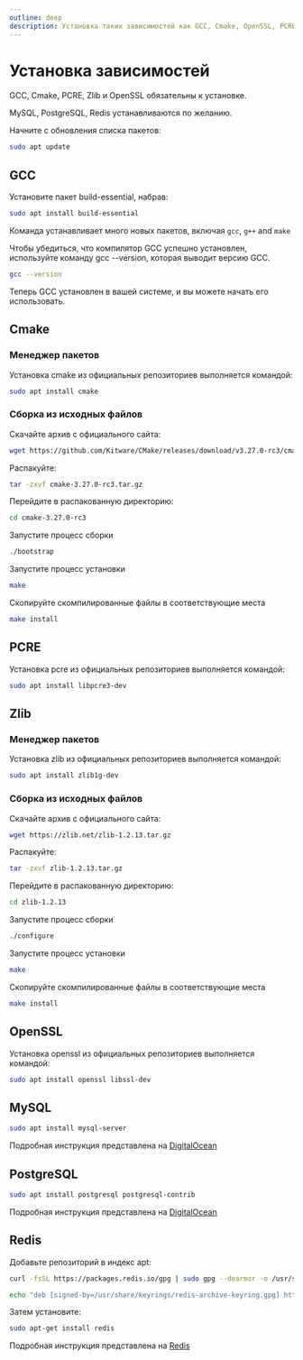```yaml
---
outline: deep
description: Установка таких зависимостей как GCC, Cmake, OpenSSL, PCRE, Zlib и другие
---
```


# Установка зависимостей

GCC, Cmake, PCRE, Zlib и OpenSSL обязательны к установке.

MySQL, PostgreSQL, Redis устанавливаются по желанию.

Начните с обновления списка пакетов:

```bash
sudo apt update
```

## GCC

Установите пакет build-essential, набрав:

```bash
sudo apt install build-essential
```

Команда устанавливает много новых пакетов, включая `gcc`, `g++` and `make`

Чтобы убедиться, что компилятор GCC успешно установлен, используйте команду gcc --version, которая выводит версию GCC.

```bash
gcc --version
```

Теперь GCC установлен в вашей системе, и вы можете начать его использовать.

## Cmake

### Менеджер пакетов

Установка cmake из официальных репозиториев выполняется командой:

```bash
sudo apt install cmake
```

### Сборка из исходных файлов

Скачайте архив с официального сайта:

```bash
wget https://github.com/Kitware/CMake/releases/download/v3.27.0-rc3/cmake-3.27.0-rc3.tar.gz
```

Распакуйте:

```bash
tar -zxvf cmake-3.27.0-rc3.tar.gz
```

Перейдите в распакованную директорию:

```bash
cd cmake-3.27.0-rc3
```

Запустите процесс сборки

```bash
./bootstrap
```

Запустите процесс установки

```bash
make
```

Скопируйте скомпилированные файлы в соответствующие места

```bash
make install
```


## PCRE

Установка pcre из официальных репозиториев выполняется командой:

```bash
sudo apt install libpcre3-dev
```

## Zlib

### Менеджер пакетов

Установка zlib из официальных репозиториев выполняется командой:

```bash
sudo apt install zlib1g-dev
```

### Сборка из исходных файлов

Скачайте архив с официального сайта:

```bash
wget https://zlib.net/zlib-1.2.13.tar.gz
```

Распакуйте:

```bash
tar -zxvf zlib-1.2.13.tar.gz
```

Перейдите в распакованную директорию:

```bash
cd zlib-1.2.13
```

Запустите процесс сборки

```bash
./configure
```

Запустите процесс установки

```bash
make
```

Скопируйте скомпилированные файлы в соответствующие места

```bash
make install
```

## OpenSSL

Установка openssl из официальных репозиториев выполняется командой:

```bash
sudo apt install openssl libssl-dev
```

## MySQL

```bash
sudo apt install mysql-server
```

Подробная инструкция представлена на [DigitalOcean](https://www.digitalocean.com/community/tutorials/how-to-install-mysql-on-ubuntu-20-04)

## PostgreSQL

```bash
sudo apt install postgresql postgresql-contrib
```

Подробная инструкция представлена на [DigitalOcean](https://www.digitalocean.com/community/tutorials/how-to-install-postgresql-on-ubuntu-20-04-quickstart)

## Redis

Добавьте репозиторий в индекс apt:

```bash
curl -fsSL https://packages.redis.io/gpg | sudo gpg --dearmor -o /usr/share/keyrings/redis-archive-keyring.gpg

echo "deb [signed-by=/usr/share/keyrings/redis-archive-keyring.gpg] https://packages.redis.io/deb $(lsb_release -cs) main" | sudo tee /etc/apt/sources.list.d/redis.list
```

Затем установите:

```bash
sudo apt-get install redis
```

Подробная инструкция представлена на [Redis](https://redis.io/docs/getting-started/installation/install-redis-on-linux/)
